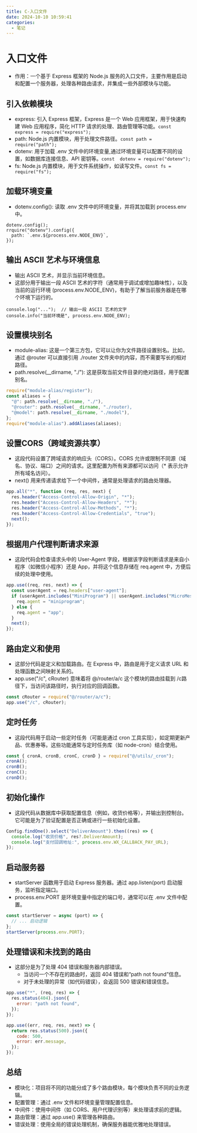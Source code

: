 ```yaml
---
title: C-入口文件
date: 2024-10-10 10:59:41
categories: 
  - 笔记
---
```

# 入口文件
  - 作用：一个基于 Express 框架的 Node.js 服务的入口文件，主要作用是启动和配置一个服务器，处理各种路由请求，并集成一些外部模块与功能。

## 引入依赖模块
  - express: 引入 Express 框架，Express 是一个 Web 应用框架，用于快速构建 Web 应用程序，简化 HTTP 请求的处理、路由管理等功能。`const express = require("express");`
  - path: Node.js 内置模块，用于处理文件路径。`const path = require("path");`
  - dotenv: 用于加载 .env 文件中的环境变量,通过环境变量可以配置不同的设置，如数据库连接信息、API 密钥等。`const  dotenv = require("dotenv");`
  - fs: Node.js 内置模块，用于文件系统操作，如读写文件。`const fs = require("fs");`

## 加载环境变量
  - dotenv.config(): 读取 .env 文件中的环境变量，并将其加载到 process.env 中。
  ```
  dotenv.config();
  rrquire("dotenv").config({
    path: `.env.${process.env.NODE_ENV}`,
  });
  ```
## 输出 ASCII 艺术与环境信息
  - 输出 ASCII 艺术，并显示当前环境信息。
  - 这部分用于输出一段 ASCII 艺术的字符（通常用于调试或增加趣味性），以及当前的运行环境 (process.env.NODE_ENV)，有助于了解当前服务器是在哪个环境下运行的。
  ```
  console.log("...");  // 输出一段 ASCII 艺术的文字
  console.info("当前环境是", process.env.NODE_ENV);
  ```

## 设置模块别名
  - module-alias: 这是一个第三方包，它可以让你为文件路径设置别名。比如，通过 @router 可以直接引用 ./router 文件夹中的内容，而不需要写长的相对路径。
  - path.resolve(__dirname, "./"): 这是获取当前文件目录的绝对路径，用于配置别名。
```javascript
require("module-alias/register");
const aliases = {
  "@": path.resolve(__dirname, "./"),
  "@router": path.resolve(__dirname, "./router),
  "@model": path.resolve(__dirname, "./model"),
};
require("module-alias").addAliases(aliases);
```

## 设置CORS（跨域资源共享）
  - 这段代码设置了跨域请求的响应头（CORS）。CORS 允许或限制不同源（域名、协议、端口）之间的请求。这里配置为所有来源都可以访问（* 表示允许所有域名访问）。
  - next() 用来传递请求给下一个中间件，通常是处理请求的路由处理器。
```javascript
app.all("*", function (req, res, next) {
  res.header("Access-Control-Allow-Origin", "*");
  res.header("Access-Control-Allow-Headers", "*");
  res.header("Access-Control-Allow-Methods", "*");
  res.header("Access-Control-Allow-Credentials", "true");
  next();
});
```

## 根据用户代理判断请求来源
  - 这段代码会检查请求头中的 User-Agent 字段，根据该字段判断请求是来自小程序（如微信小程序）还是 App，并将这个信息存储在 req.agent 中，方便后续的处理中使用。
```javascript
app.use((req, res, next) => {
  const userAgent = req.headers["user-agent"];
  if (userAgent.includes("MiniProgram") || userAgent.includes("MicroMessenger")) {
    req.agent = "miniprogram";
  } else {
    req.agent = "app";
  }
  next();
});
```

## 路由定义和使用
  - 这部分代码是定义和加载路由。在 Express 中，路由是用于定义请求 URL 和处理函数之间映射关系的。
  - app.use("/c", cRouter) 意味着将 @/router/a/c 这个模块的路由挂载到 /c路径下，当访问该路径时，执行对应的回调函数。
```javascript
const cRouter = require("@/router/a/c");
app.use("/c", cRouter);
```

## 定时任务
  - 这段代码用于启动一些定时任务（可能是通过 cron 工具实现），如定期更新产品、优惠券等。这些功能通常与定时任务库（如 node-cron）结合使用。
```javascript
const { cronA, cronB, cronC, cronD } = require("@/utils/_cron");
cronA();
cronB();
cronC();
cronD();
```

## 初始化操作
  - 这段代码从数据库中获取配置信息（例如，收货价格等），并输出到控制台。它可能是为了验证配置是否正确或进行一些初始化设置。
```javascript
Config.findOne().select("DeliverAmount").then((res) => {
  console.log("收货价格", res?.DeliverAmount);
  console.log("支付回调地址:", process.env.WX_CALLBACK_PAY_URL);
});
```

## 启动服务器
  - startServer 函数用于启动 Express 服务器。通过 app.listen(port) 启动服务，监听指定端口。
  - process.env.PORT 是环境变量中指定的端口号，通常可以在 .env 文件中配置。
```javascript
const startServer = async (port) => {
  // ... 启动逻辑
};
startServer(process.env.PORT);
```

##  处理错误和未找到的路由

  - 这部分是为了处理 404 错误和服务器内部错误。
    - 当访问一个不存在的路由时，返回 404 错误和“path not found”信息。
    - 对于未处理的异常（如代码错误），会返回 500 错误和错误信息。
```javascript
app.use("*", (req, res) => {
  res.status(404).json({
    error: "path not found",
  });
});

app.use((err, req, res, next) => {
  return res.status(500).json({
    code: 500,
    error: err.message,
  });
});
```

## 总结

- 模块化：项目将不同的功能分成了多个路由模块，每个模块负责不同的业务逻辑。
- 配置管理：通过 .env 文件和环境变量管理配置信息。
- 中间件：使用中间件（如 CORS、用户代理识别等）来处理请求前的逻辑。
- 路由管理：通过 app.use() 来管理各种路由。
- 错误处理：使用全局的错误处理机制，确保服务器能优雅地处理错误。